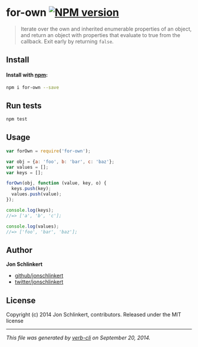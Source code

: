 # for-own [![NPM version](https://badge.fury.io/js/for-own.svg)](http://badge.fury.io/js/for-own)

> Iterate over the own and inherited enumerable properties of an object, and return an object with properties that evaluate to true from the callback. Exit early by returning `false`.

## Install
#### Install with [npm](npmjs.org):

```bash
npm i for-own --save
```

## Run tests

```bash
npm test
```

## Usage

```js
var forOwn = require('for-own');

var obj = {a: 'foo', b: 'bar', c: 'baz'};
var values = [];
var keys = [];

forOwn(obj, function (value, key, o) {
  keys.push(key);
  values.push(value);
});

console.log(keys);
//=> ['a', 'b', 'c'];

console.log(values);
//=> ['foo', 'bar', 'baz'];
```

## Author

**Jon Schlinkert**

+ [github/jonschlinkert](https://github.com/jonschlinkert)
+ [twitter/jonschlinkert](http://twitter.com/jonschlinkert)

## License
Copyright (c) 2014 Jon Schlinkert, contributors.
Released under the MIT license

***

_This file was generated by [verb-cli](https://github.com/assemble/verb-cli) on September 20, 2014._
